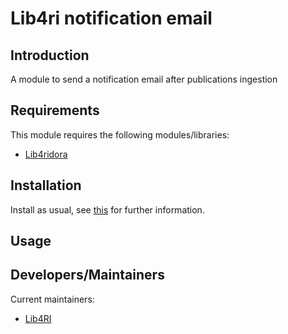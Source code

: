 # Lib4ri notification email

## Introduction

A module to send a notification email after publications ingestion

## Requirements

This module requires the following modules/libraries:

* [Lib4ridora](https://github.com/Lib4RI/lib4ridora)

## Installation

Install as usual, see [this](https://drupal.org/documentation/install/modules-themes/modules-7) for further information.

## Usage

## Developers/Maintainers

Current maintainers:

* [Lib4RI](https://github.com/Lib4RI)